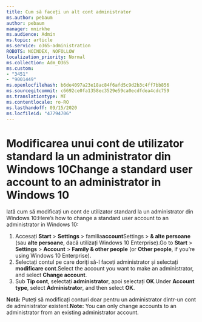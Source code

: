 ```yaml
---
title: Cum să faceți un alt cont administrator
ms.author: pebaum
author: pebaum
manager: mnirkhe
ms.audience: Admin
ms.topic: article
ms.service: o365-administration
ROBOTS: NOINDEX, NOFOLLOW
localization_priority: Normal
ms.collection: Adm_O365
ms.custom:
- "3451"
- "9001449"
ms.openlocfilehash: b6de4097a23e18ac84f6afd5c9d2b3c4ff7bb856
ms.sourcegitcommit: c6692ce0fa1358ec3529e59ca0ecdfdea4cdc759
ms.translationtype: MT
ms.contentlocale: ro-RO
ms.lasthandoff: 09/15/2020
ms.locfileid: "47794706"
---
```

# <a name="change-a-standard-user-account-to-an-administrator-in-windows-10"></a><span data-ttu-id="f3022-102">Modificarea unui cont de utilizator standard la un administrator din Windows 10</span><span class="sxs-lookup"><span data-stu-id="f3022-102">Change a standard user account to an administrator in Windows 10</span></span>

<span data-ttu-id="f3022-103">Iată cum să modificați un cont de utilizator standard la un administrator din Windows 10:</span><span class="sxs-lookup"><span data-stu-id="f3022-103">Here’s how to change a standard user account to an administrator in Windows 10:</span></span>

1. <span data-ttu-id="f3022-104">Accesați **Start**  >  **Settings**  >  familia**account**Settings  >  **& alte persoane** (sau **alte persoane**, dacă utilizați Windows 10 Enterprise).</span><span class="sxs-lookup"><span data-stu-id="f3022-104">Go to **Start** > **Settings** > **Account** > **Family & other people** (or **Other people**, if you’re using Windows 10 Enterprise).</span></span>
2. <span data-ttu-id="f3022-105">Selectați contul pe care doriți să-l faceți administrator și selectați **modificare cont**.</span><span class="sxs-lookup"><span data-stu-id="f3022-105">Select the account you want to make an administrator, and select **Change account**.</span></span>
3. <span data-ttu-id="f3022-106">Sub **Tip cont**, selectați **administrator**, apoi selectați **OK**.</span><span class="sxs-lookup"><span data-stu-id="f3022-106">Under **Account type**, select **Administrator**, and then select **OK**.</span></span>

<span data-ttu-id="f3022-107">**Notă:** Puteți să modificați conturi doar pentru un administrator dintr-un cont de administrator existent.</span><span class="sxs-lookup"><span data-stu-id="f3022-107">**Note:** You can only change accounts to an administrator from an existing administrator account.</span></span>